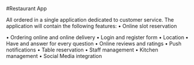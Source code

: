#Restaurant App 

All ordered in a single application dedicated to customer service.
The application will contain the following features:
•        Online slot reservation 

•        Ordering online and online delivery
•        Login and register form
•        Location
•        Have and answer for every question
•        Online reviews and ratings
•        Push notifications
•        Table reservation
•        Staff management
•        Kitchen management
•        Social Media integration
